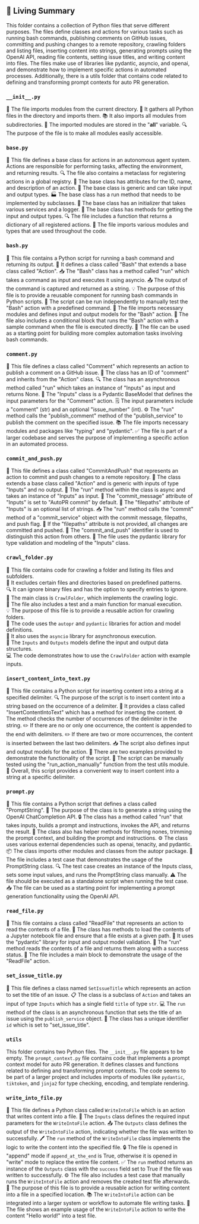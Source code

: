 

<!-- Living README Summary -->
## 🌳 Living Summary

This folder contains a collection of Python files that serve different purposes. The files define classes and actions for various tasks such as running bash commands, publishing comments on GitHub issues, committing and pushing changes to a remote repository, crawling folders and listing files, inserting content into strings, generating prompts using the OpenAI API, reading file contents, setting issue titles, and writing content into files. The files make use of libraries like pydantic, asyncio, and openai, and demonstrate how to implement specific actions in automated processes. Additionally, there is a utils folder that contains code related to defining and transforming prompt contexts for auto PR generation.


### `__init__.py`

📂 The file imports modules from the current directory.
🧩 It gathers all Python files in the directory and imports them.
📚 It also imports all modules from subdirectories.
📄 The imported modules are stored in the "__all__" variable.
🔍 The purpose of the file is to make all modules easily accessible.



### `base.py`

📄 This file defines a base class for actions in an autonomous agent system. Actions are responsible for performing tasks, affecting the environment, and returning results.
🔍 The file also contains a metaclass for registering actions in a global registry.
📝 The base class has attributes for the ID, name, and description of an action.
🔀 The base class is generic and can take input and output types.
🏭 The base class has a run method that needs to be implemented by subclasses.
🔧 The base class has an initializer that takes various services and a logger.
🔢 The base class has methods for getting the input and output types.
🔍 The file includes a function that returns a dictionary of all registered actions.
🔀 The file imports various modules and types that are used throughout the code.


### `bash.py`

📝 This file contains a Python script for running a bash command and returning its output. 
🔧 It defines a class called "Bash" that extends a base class called "Action".
📥 The "Bash" class has a method called "run" which takes a command as input and executes it using asyncio.
📤 The output of the command is captured and returned as a string.
💡 The purpose of this file is to provide a reusable component for running bash commands in Python scripts.
🚀 The script can be run independently to manually test the "Bash" action with a predefined command.
🔧 The file imports necessary modules and defines input and output models for the "Bash" action.
🔬 The file also includes a conditional block that runs the "Bash" action with a sample command when the file is executed directly.
🧪 The file can be used as a starting point for building more complex automation tasks involving bash commands.


### `comment.py`

📄 This file defines a class called "Comment" which represents an action to publish a comment on a GitHub issue.
🔑 The class has an ID of "comment" and inherits from the "Action" class.
🔍 The class has an asynchronous method called "run" which takes an instance of "Inputs" as input and returns None.
📝 The "Inputs" class is a Pydantic BaseModel that defines the input parameters for the "Comment" action.
🗒️ The input parameters include a "comment" (str) and an optional "issue_number" (int).
⚙️ The "run" method calls the "publish_comment" method of the "publish_service" to publish the comment on the specified issue.
📚 The file imports necessary modules and packages like "typing" and "pydantic".
✅ The file is part of a larger codebase and serves the purpose of implementing a specific action in an automated process.



### `commit_and_push.py`

📄 This file defines a class called "CommitAndPush" that represents an action to commit and push changes to a remote repository.
🔐 The class extends a base class called "Action" and is generic with inputs of type "Inputs" and no output.
🔧 The "run" method within the class is async and takes an instance of "Inputs" as input.
📝 The "commit_message" attribute of "Inputs" is set to "AutoPR commit" by default.
📂 The "filepaths" attribute of "Inputs" is an optional list of strings.
📥 The "run" method calls the "commit" method of a "commit_service" object with the commit message, filepaths, and push flag.
📝 If the "filepaths" attribute is not provided, all changes are committed and pushed.
📝 The "commit_and_push" identifier is used to distinguish this action from others.
📄 The file uses the pydantic library for type validation and modeling of the "Inputs" class.


### `crawl_folder.py`

📄 This file contains code for crawling a folder and listing its files and subfolders.  
📂 It excludes certain files and directories based on predefined patterns.  
🔍 It can ignore binary files and has the option to specify entries to ignore.  
🔧 The main class is `CrawlFolder`, which implements the crawling logic.  
🚀 The file also includes a test and a main function for manual execution.  
💡 The purpose of this file is to provide a reusable action for crawling folders.  
📝 The code uses the `autopr` and `pydantic` libraries for action and model definitions.  
🔧 It also uses the `asyncio` library for asynchronous execution.  
📂 The `Inputs` and `Outputs` models define the input and output data structures.  
💻 The code demonstrates how to use the `CrawlFolder` action with example inputs.


### `insert_content_into_text.py`

📄 This file contains a Python script for inserting content into a string at a specified delimiter.
🔍 The purpose of the script is to insert content into a string based on the occurrence of a delimiter.
🔧 It provides a class called "InsertContentIntoText" which has a method for inserting the content.
⚙️ The method checks the number of occurrences of the delimiter in the string.
✏️ If there are no or only one occurrence, the content is appended to the end with delimiters.
✏️ If there are two or more occurrences, the content is inserted between the last two delimiters.
📥 The script also defines input and output models for the action.
🔬 There are two examples provided to demonstrate the functionality of the script.
🧪 The script can be manually tested using the "run_action_manually" function from the test utils module.
📖 Overall, this script provides a convenient way to insert content into a string at a specific delimiter.


### `prompt.py`

📝 This file contains a Python script that defines a class called "PromptString".
🧩 The purpose of the class is to generate a string using the OpenAI ChatCompletion API.
🔒 The class has a method called "run" that takes inputs, builds a prompt and instructions, invokes the API, and returns the result.
📄 The class also has helper methods for filtering nones, trimming the prompt context, and building the prompt and instructions.
⚙️ The class uses various external dependencies such as openai, tenacity, and pydantic.
📦 The class imports other modules and classes from the autopr package.
🧪 The file includes a test case that demonstrates the usage of the PromptString class.
🔍 The test case creates an instance of the Inputs class, sets some input values, and runs the PromptString class manually.
⚠️ The file should be executed as a standalone script when running the test case.
📥 The file can be used as a starting point for implementing a prompt generation functionality using the OpenAI API.


### `read_file.py`

📝 This file contains a class called "ReadFile" that represents an action to read the contents of a file. 
🔎 The class has methods to load the contents of a Jupyter notebook file and ensure that a file exists at a given path. 
🔧 It uses the "pydantic" library for input and output model validation. 
📄 The "run" method reads the contents of a file and returns them along with a success status. 
🚀 The file includes a main block to demonstrate the usage of the "ReadFile" action.


### `set_issue_title.py`

📝 This file defines a class named `SetIssueTitle` which represents an action to set the title of an issue. 
📋 The class is a subclass of `Action` and takes an input of type `Inputs` which has a single field `title` of type `str`. 
💻 The `run` method of the class is an asynchronous function that sets the title of an issue using the `publish_service` object. 
🔑 The class has a unique identifier `id` which is set to "set_issue_title".


### `utils`

This folder contains two Python files. The `__init__.py` file appears to be empty. The `prompt_context.py` file contains code that implements a prompt context model for auto PR generation. It defines classes and functions related to defining and transforming prompt contexts. The code seems to be part of a larger project and includes imports of modules like `pydantic`, `tiktoken`, and `jinja2` for type checking, encoding, and template rendering.


### `write_into_file.py`

📝 This file defines a Python class called `WriteIntoFile` which is an action that writes content into a file.
📄 The `Inputs` class defines the required input parameters for the `WriteIntoFile` action.
📤 The `Outputs` class defines the output of the `WriteIntoFile` action, indicating whether the file was written to successfully.
🖊️ The `run` method of the `WriteIntoFile` class implements the logic to write the content into the specified file.
🔒 The file is opened in "append" mode if `append_at_the_end` is True, otherwise it is opened in "write" mode to replace the entire file content.
✅ The `run` method returns an instance of the `Outputs` class with the `success` field set to True if the file was written to successfully.
⚙️ The file also includes a test case that manually runs the `WriteIntoFile` action and removes the created test file afterwards.
🔧 The purpose of this file is to provide a reusable action for writing content into a file in a specified location.
📚 The `WriteIntoFile` action can be integrated into a larger system or workflow to automate file writing tasks.
📝 The file shows an example usage of the `WriteIntoFile` action to write the content "Hello world!" into a test file.

<!-- Living README Summary -->